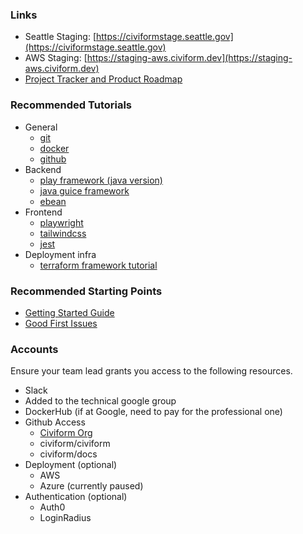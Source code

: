 
### Links

* Seattle Staging: [https://civiformstage.seattle.gov](https://civiformstage.seattle.gov)
* AWS Staging: [https://staging-aws.civiform.dev](https://staging-aws.civiform.dev)
* [Project Tracker and Product Roadmap](https://github.com/orgs/civiform/projects/1)

### Recommended Tutorials

* General
  * [git](https://docs.github.com/en/get-started/using-git/about-git)
  * [docker](https://docs.docker.com/get-started/)
  * [github](https://lab.github.com/githubtraining/introduction-to-github)
* Backend
  * [play framework (java version)](https://www.playframework.com/documentation/2.8.x/JavaHome)
  * [java guice framework](https://github.com/google/guice/wiki/GettingStarted)
  * [ebean](https://ebean.io)
* Frontend
  * [playwright](https://playwright.dev/docs/writing-tests)
  * [tailwindcss](https://tailwindcss.com/docs/utility-first)
  * [jest](https://jestjs.io/docs/using-matchers)
* Deployment infra
  * [terraform framework tutorial](https://learn.hashicorp.com/tutorials/terraform/infrastructure-as-code)



### Recommended Starting Points

* [Getting Started Guide](https://github.com/civiform/civiform/wiki/Getting-started)
* [Good First Issues](https://github.com/civiform/civiform/issues?q=is%3Aopen+is%3Aissue+label%3A%22good+first+issue%22)

### Accounts

Ensure your team lead grants you access to the following resources.

* Slack
* Added to the technical google group
* DockerHub (if at Google, need to pay for the professional one)
* Github Access
  * [Civiform Org](https://github.com/civiform)
  * civiform/civiform
  * civiform/docs
* Deployment (optional)
  * AWS
  * Azure (currently paused)
* Authentication (optional)
  * Auth0
  * LoginRadius
